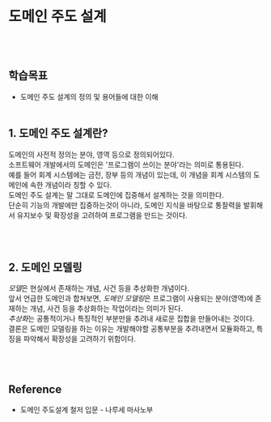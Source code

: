# 도메인 주도 설계
<br></br>

## 학습목표
* 도메인 주도 설계의 정의 및 용어들에 대한 이해
<br></br>

## 1. 도메인 주도 설계란?
도메인의 사전적 정의는 분야, 영역 등으로 정의되어있다.  
소프트웨어 개발에서의 도메인은 '프로그램이 쓰이는 분야'라는 의미로 통용된다.  
예를 들어 회계 시스템에는 금전, 장부 등의 개념이 있는데, 이 개념을 회계 시스템의 도메인에 속한 개념이라 칭할 수 있다.  
도메인 주도 설계는 말 그대로 도메인에 집중해서 설계하는 것을 의미한다.  
단순히 기능의 개발에만 집중하는것이 아니라, 도메인 지식을 바탕으로 통찰력을 발휘해서 유지보수 및 확장성을 고려하여 프로그램을 만드는 것이다.  

<br></br>

## 2. 도메인 모델링

*모델*은 현실에서 존재하는 개념, 사건 등을 추상화한 개념이다.  
앞서 언급한 도메인과 합쳐보면, *도메인 모델링*은 프로그램이 사용되는 분야(영역)에 존재하는 개념, 사건 등을 추상화하는 작업이라는 의미가 된다.  
*추상화*는 공통적이거나 특징적인 부분만을 추려내 새로운 집합을 만들어내는 것이다.  
결론은 도메인 모델링을 하는 이유는 개발해야할 공통부분을 추려내면서 모듈화하고, 특징을 파악해서 확장성을 고려하기 위함이다.

<br></br>

## Reference
* 도메인 주도설계 철저 입문 - 나루세 마사노부